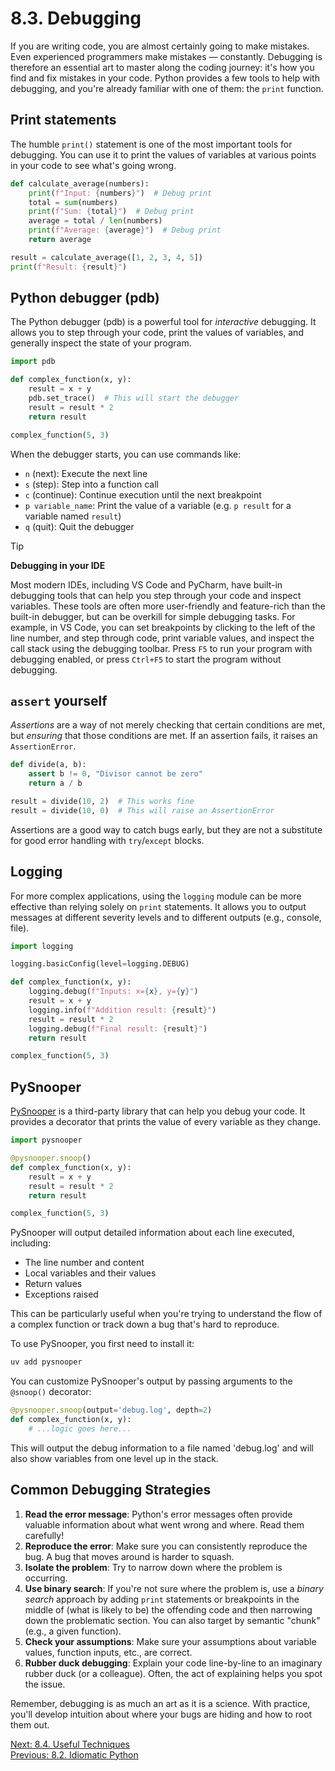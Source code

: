 # 8.3. Debugging

If you are writing code, you are almost certainly going to make mistakes. Even experienced programmers make mistakes —
constantly. Debugging is therefore an essential art to master along the coding journey: it's how you find and fix
mistakes in your code. Python provides a few tools to help with debugging, and you're already familiar with one of them:
the `print` function.

## Print statements

The humble `print()` statement is one of the most important tools for debugging. You can use it to print the values of
variables at various points in your code to see what's going wrong.

```python
def calculate_average(numbers):
    print(f"Input: {numbers}")  # Debug print
    total = sum(numbers)
    print(f"Sum: {total}")  # Debug print
    average = total / len(numbers)
    print(f"Average: {average}")  # Debug print
    return average

result = calculate_average([1, 2, 3, 4, 5])
print(f"Result: {result}")
```

## Python debugger (pdb)

The Python debugger (pdb) is a powerful tool for _interactive_ debugging. It allows you to step through your code, print
the values of variables, and generally inspect the state of your program.

```python
import pdb

def complex_function(x, y):
    result = x + y
    pdb.set_trace()  # This will start the debugger
    result = result * 2
    return result

complex_function(5, 3)
```

When the debugger starts, you can use commands like:

- `n` (next): Execute the next line
- `s` (step): Step into a function call
- `c` (continue): Continue execution until the next breakpoint
- `p variable_name`: Print the value of a variable (e.g. `p result` for a variable named `result`)
- `q` (quit): Quit the debugger

> [!TIP]
>
> **Debugging in your IDE**
>
> Most modern IDEs, including VS Code and PyCharm, have built-in debugging tools that can help you step through your
> code and inspect variables. These tools are often more user-friendly and feature-rich than the built-in debugger, but
> can be overkill for simple debugging tasks. For example, in VS Code, you can set breakpoints by clicking to the left
> of the line number, and step through code, print variable values, and inspect the call stack using the debugging
> toolbar. Press `F5` to run your program with debugging enabled, or press `Ctrl+F5` to start the program without
> debugging.

## `assert` yourself

_Assertions_ are a way of not merely checking that certain conditions are met, but _ensuring_ that those conditions are
met. If an assertion fails, it raises an `AssertionError`.

```python
def divide(a, b):
    assert b != 0, "Divisor cannot be zero"
    return a / b

result = divide(10, 2)  # This works fine
result = divide(10, 0)  # This will raise an AssertionError
```

Assertions are a good way to catch bugs early, but they are not a substitute for good error handling
with `try`/`except` blocks.

## Logging

For more complex applications, using the `logging` module can be more effective than relying solely on `print`
statements. It allows you to output messages at different severity levels and to different outputs (e.g., console,
file).

```python
import logging

logging.basicConfig(level=logging.DEBUG)

def complex_function(x, y):
    logging.debug(f"Inputs: x={x}, y={y}")
    result = x + y
    logging.info(f"Addition result: {result}")
    result = result * 2
    logging.debug(f"Final result: {result}")
    return result

complex_function(5, 3)
```

## PySnooper

[PySnooper](https://github.com/cool-RR/PySnooper) is a third-party library that can help you debug your code. It
provides a decorator that prints the value of every variable as they change.

```python
import pysnooper

@pysnooper.snoop()
def complex_function(x, y):
    result = x + y
    result = result * 2
    return result

complex_function(5, 3)
```

PySnooper will output detailed information about each line executed, including:

- The line number and content
- Local variables and their values
- Return values
- Exceptions raised

This can be particularly useful when you're trying to understand the flow of a complex function or track down a bug
that's hard to reproduce.

To use PySnooper, you first need to install it:

```bash
uv add pysnooper
```

You can customize PySnooper's output by passing arguments to the `@snoop()` decorator:

```python
@pysnooper.snoop(output='debug.log', depth=2)
def complex_function(x, y):
    # ...logic goes here...
```

This will output the debug information to a file named 'debug.log' and will also show variables from one level up in the
stack.

## Common Debugging Strategies

1. **Read the error message**: Python's error messages often provide valuable information about what went wrong and
   where. Read them carefully!
2. **Reproduce the error**: Make sure you can consistently reproduce the bug. A bug that moves around is harder to
   squash.
3. **Isolate the problem**: Try to narrow down where the problem is occurring.
4. **Use binary search**: If you're not sure where the problem is, use a _binary search_ approach by adding `print`
   statements or breakpoints in the middle of (what is likely to be) the offending code and then narrowing down the
   problematic section. You can also target by semantic "chunk" (e.g., a given function).
5. **Check your assumptions**: Make sure your assumptions about variable values, function inputs, etc., are correct.
6. **Rubber duck debugging**: Explain your code line-by-line to an imaginary rubber duck (or a colleague). Often, the
   act of explaining helps you spot the issue.

Remember, debugging is as much an art as it is a science. With practice, you'll develop intuition about where your bugs are hiding and how to root them out.

[Next: 8.4. Useful Techniques](8.4.%20Useful%20Techniques.md)<br>
[Previous: 8.2. Idiomatic Python](8.2.%20Idiomatic%20Python.md)
